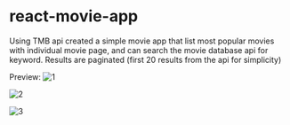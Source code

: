 # react-movie-app

Using TMB api created a simple movie app that list most popular movies with individual movie page, and can search the movie database api for keyword. Results are paginated (first 20 results from the api for simplicity)


Preview:
![1](https://github.com/whatthefoobar/react-movie-app/assets/69626975/738cf3a6-47b7-460a-a418-4ff30190b614)

![2](https://github.com/whatthefoobar/react-movie-app/assets/69626975/70dd3114-80f1-40ea-985d-1db45727d83f)

![3](https://github.com/whatthefoobar/react-movie-app/assets/69626975/2bd74777-1bd8-468c-b500-5764788bbeac)









